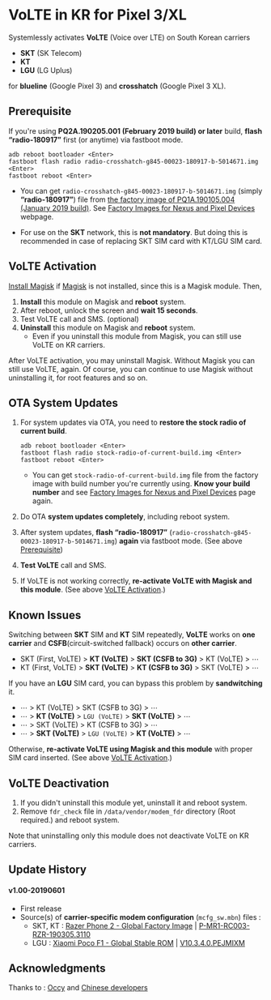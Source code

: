 # VoLTE in KR for Pixel 3/XL

Systemlessly activates __VoLTE__ (Voice over LTE) on South Korean carriers

* __SKT__ (SK Telecom)
* __KT__
* __LGU__ (LG Uplus)

for __blueline__ (Google Pixel 3) and __crosshatch__ (Google Pixel 3 XL).


## Prerequisite

If you're using __PQ2A.190205.001 (February 2019 build) or later__ build, __flash “radio-180917”__  first (or anytime) via fastboot mode.
```
adb reboot bootloader <Enter>
fastboot flash radio radio-crosshatch-g845-00023-180917-b-5014671.img <Enter>
fastboot reboot <Enter>
```
* You can get `radio-crosshatch-g845-00023-180917-b-5014671.img` (simply __“radio-180917”__) file from [the factory image of PQ1A.190105.004 (January 2019 build)](https://dl.google.com/dl/android/aosp/crosshatch-pq1a.190105.004-factory-7165155c.zip). See [Factory Images for Nexus and Pixel Devices](https://developers.google.com/android/images) webpage.

* For use on the __SKT__ network, this is __not mandatory__. But doing this is recommended in case of replacing SKT SIM card with KT/LGU SIM card.


## VoLTE Activation
[Install Magisk](https://topjohnwu.github.io/Magisk/install.html) if [Magisk](https://github.com/topjohnwu/Magisk/releases) is not installed, since this is a Magisk module. Then,
1. __Install__ this module on Magisk and __reboot__ system.
2. After reboot, unlock the screen and __wait 15 seconds__.
3. Test VoLTE call and SMS. (optional)
4. __Uninstall__ this module on Magisk and __reboot__ system.
   * Even if you uninstall this module from Magisk, you can still use VoLTE on KR carriers.  

After VoLTE activation, you may uninstall Magisk. Without Magisk you can still use VoLTE, again. Of course, you can continue to use Magisk without uninstalling it, for root features and so on.


## OTA System Updates

1. For system updates via OTA, you need to __restore the stock radio of current build__.
   ```
   adb reboot bootloader <Enter>
   fastboot flash radio stock-radio-of-current-build.img <Enter>
   fastboot reboot <Enter>
   ```

   * You can get `stock-radio-of-current-build.img` file from the factory image with build number you're currently using. __Know your build number__ and see [Factory Images for Nexus and Pixel Devices](https://developers.google.com/android/images) page again.


2. Do OTA __system updates completely__, including reboot system.

3. After system updates, __flash “radio-180917”__ (`radio-crosshatch-g845-00023-180917-b-5014671.img`) __again__ via fastboot mode. (See above [Prerequisite](https://github.com/Magisk-Modules-Repo/volte-kr-crosshatch#prerequisite))

4. __Test VoLTE__ call and SMS.

5. If VoLTE is not working correctly, __re-activate VoLTE with Magisk and this module__. (See above [VoLTE Activation](https://github.com/Magisk-Modules-Repo/volte-kr-crosshatch#volte-activation).)


## Known Issues

Switching between __SKT__ SIM and __KT__ SIM repeatedly, __VoLTE__ works on __one carrier__ and __CSFB__(circuit-switched fallback) occurs on __other carrier__.
* SKT (First, VoLTE) > __KT (VoLTE)__ > __SKT (CSFB to 3G)__ > KT (VoLTE) > ⋯
* KT (First, VoLTE) > __SKT (VoLTE)__ > __KT (CSFB to 3G)__ > SKT (VoLTE) > ⋯

If you have an __LGU__ SIM card, you can bypass this problem by __sandwitching__ it.
* ⋯ > KT (VoLTE) > SKT (CSFB to 3G) > ⋯
* ⋯ > __KT (VoLTE)__ > `LGU (VoLTE)` > __SKT (VoLTE)__ > ⋯
* ⋯ > SKT (VoLTE) > KT (CSFB to 3G) > ⋯
* ⋯ > __SKT (VoLTE)__ > `LGU (VoLTE)` > __KT (VoLTE)__ > ⋯

Otherwise, __re-activate VoLTE using Magisk and this module__ with proper SIM card inserted. (See above [VoLTE Activation](https://github.com/Magisk-Modules-Repo/volte-kr-crosshatch#volte-activation).)


## VoLTE Deactivation

1. If you didn't uninstall this module yet, uninstall it and reboot system.
2. Remove `fdr_check` file in `/data/vendor/modem_fdr` directory (Root required.) and reboot system.

Note that uninstalling only this module does not deactivate VoLTE on KR carriers.


## Update History

#### v1.00-20190601
* First release
* Source(s) of __carrier-specific modem configuration__ (`mcfg_sw.mbn`) files :
  * SKT, KT : [Razer Phone 2 - Global Factory Image](https://developer.razer.com/razer-phone-dev-tools/factory-images/) | [P-MR1-RC003-RZR-190305.3110](https://s3.amazonaws.com/cheryl-factory-images/aura-p-global-3110.zip)
  * LGU : [Xiaomi Poco F1 - Global Stable ROM](https://en.miui.com/download-355.html) | [V10.3.4.0.PEJMIXM](http://bigota.d.miui.com/V10.3.4.0.PEJMIXM/miui_POCOF1Global_V10.3.4.0.PEJMIXM_13b169ae13_9.0.zip)


## Acknowledgments

Thanks to : [Occy](https://m.cafe.naver.com/CommentView.nhn?search.clubid=26545115&search.articleid=159482&search.refcommentid=34700816&search.commentid=34700816&search.menuid=454&search.focus=true&search.showCafeHome=true&search.perPage=5#focusing) and [Chinese developers](https://www.google.com/search?newwindow=1&q=fdr_check)
